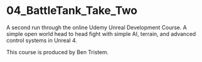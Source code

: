 # 04_BattleTank_Take_Two
A second run through the online Udemy Unreal Development Course. A simple open world head to head fight with simple AI, terrain, and advanced control systems in Unreal 4.

This course is produced by Ben Tristem.
